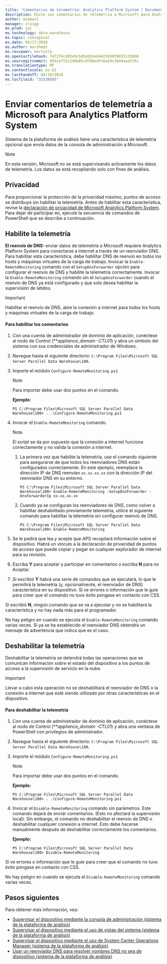 ```yaml
---
title: 'Comentarios de telemetría: Analytics Platform System | Documentos de Microsoft'
description: Envíe sus comentarios de telemetría a Microsoft para Analytics Platform System.
author: mzaman1
manager: craigg
ms.prod: sql
ms.technology: data-warehouse
ms.topic: conceptual
ms.date: 04/17/2018
ms.author: murshedz
ms.reviewer: martinle
ms.openlocfilehash: 747274cd03e9cbd5dd2eab4423458700331358dd
ms.sourcegitcommit: 056ce753c2d6b85cd78be4fc6a29c2b4daaaf26c
ms.translationtype: MT
ms.contentlocale: es-ES
ms.lasthandoff: 04/19/2018
ms.locfileid: "31539505"
---
```

# <a name="send-telemetry-feedback-to-microsoft-for-analytics-platform-system"></a>Enviar comentarios de telemetría a Microsoft para Analytics Platform System
Sistema de la plataforma de análisis tiene una característica de telemetría opcional que envía datos de la consola de administración a Microsoft. 
  
> [!NOTE]  
> En esta versión, Microsoft no se está supervisando activamente los datos de telemetría. Los datos se está recopilando solo con fines de análisis.  
  
## <a name="privacy"></a>Privacidad  
Para proporcionar la protección de la privacidad máximo, puntos de acceso se distribuye sin habilitar la telemetría. Antes de habilitar esta característica, revise la [declaración de privacidad de Microsoft Analytics Platform System](http://go.microsoft.com/fwlink/?LinkId=400902). Para dejar de participar en, ejecute la secuencia de comandos de PowerShell que se describe a continuación.  
  
## <a name="enable"></a>Habilite la telemetría  
**El reenvío de DNS:** enviar datos de telemetría a Microsoft requiere Analytics Platform System para conectarse a internet a través de un reenviador DNS. Para habilitar esta característica, debe habilitar DNS de reenvío en todos los hosts y máquinas virtuales de la carga de trabajo. Invocar la `Enable-RemoteMonitoring` comando con el `SetupDnsForwarder` opción para configurar el reenvío de DNS y habilite la telemetría correctamente. Invocar la `Enable-RemoteMonitoring` comando sin el `SetupDnsForwarder` cuando el reenvío de DNS ya está configurado y que solo desea habilitar la supervisión de latidos.  
  
> [!IMPORTANT]  
> Habilitar el reenvío de DNS, abre la conexión a internet para todos los hosts y máquinas virtuales de la carga de trabajo.  
  
#### <a name="to-enable-feedback"></a>Para habilitar los comentarios  
  
1.  Con una cuenta de administrador de dominio de aplicación, conéctese al nodo de Control (***appliance_domain *-CTL01**) y abra un símbolo del sistema con sus credenciales de administrador de Windows.  
  
2.  Navegue hasta el siguiente directorio: `C:\Program Files\Microsoft SQL Server Parallel Data Warehouse\100`.  
  
3.  Importe el módulo `Configure-RemoteMonitoring.ps1`  
  
    > [!NOTE]  
    > Para importar debe usar dos puntos en el comando.  
  
    **Ejemplo:**  
  
    ```  
    PS C:\Program Files\Microsoft SQL Server Parallel Data Warehouse\100> . .\Configure-RemoteMonitoring.ps1  
    ```  
  
4.  Invocar el `Enable-RemoteMonitoring` comando.  
  
    > [!NOTE]  
    > El script se da por supuesto que la conexión a internet funciona correctamente y no valida la conexión a internet.  
  
    1.  La primera vez que habilite la telemetría, use el comando siguiente para asegurarse de que todos los reenviadores DNS están configurados correctamente. En este ejemplo, reemplace la dirección IP de DNS reenvían `xx.xx.xx.xx` con la dirección IP del reenviador DNS en su entorno.  
  
        ```  
        PS C:\Program Files\Microsoft SQL Server Parallel Data Warehouse\100> Enable-RemoteMonitoring -SetupDnsForwarder -DnsForwarderIp xx.xx.xx.xx  
        ```  
  
    2.  Cuando ya se configuran los reenviadores de DNS, como volver a habilitar deshabilitado previamente telemetría, utilice el siguiente comando para habilitar la telemetría sin configurar reenvío de DNS.  
  
        ```  
        PS C:\Program Files\Microsoft SQL Server Parallel Data Warehouse\100> Enable-RemoteMonitoring  
        ```  
  
5.  Se le pedirá que lea y acepte que APS recopilará información sobre el dispositivo. Habrá un vínculo a la declaración de privacidad de puntos de acceso que puede copiar y pegar en cualquier explorador de internet para su revisión.  
  
6.  Escriba **Y** para aceptar y participar en comentarios o escriba **N** para no Aceptar.  
  
7.  Si escribió **Y** habrá una serie de comandos que se ejecutará, lo que le permitirá la telemetría (y, opcionalmente, el reenviador de DNS) característica en su dispositivo. Si ve errores o información que le guíe para creer que el comando no tuvo éxito póngase en contacto con CSS.  
  
Si escribió **N**, ningún comando que se va a ejecutar y no se habilitará la característica y no hay nada más para el programador.  
  
No hay peligro en cuando se ejecuta el `Enable-RemoteMonitoring` comando varias veces. Si ya se ha establecido el reenviador DNS obtendrá un mensaje de advertencia que indica que es el caso.  
  
## <a name="disable"></a>Deshabilitar la telemetría  
Deshabilitar la telemetría se detendrá todas las operaciones que se comunican información sobre el estado del dispositivo a los puntos de acceso a la supervisión de servicio en la nube.  
  
> [!IMPORTANT]  
> Llevar a cabo esta operación no se deshabilitará el reenviador de DNS o la conexión a internet que esté siendo utilizado por otras características en el dispositivo.  
  
#### <a name="to-disable-telemetry"></a>Para deshabilitar la telemetría  
  
1.  Con una cuenta de administrador de dominio de aplicación, conéctese al nodo de Control (***appliance_domain *-CTL01**) y abra una ventana de PowerShell con privilegios de administrador.  
  
2.  Navegue hasta el siguiente directorio: `C:\Program Files\Microsoft SQL Server Parallel Data Warehouse\100`.  
  
3.  Importe el módulo `Configure-RemoteMonitoring.ps1`  
  
    > [!NOTE]  
    > Para importar debe usar dos puntos en el comando.  
  
    **Ejemplo:**  
  
    ```  
    PS C:\Program Files\Microsoft SQL Server Parallel Data Warehouse\100> . .\Configure-RemoteMonitoring.ps1  
    ```  
  
4.  Invocar el `Disable-RemoteMonitoring` comando sin parámetros. Este comando dejará de enviar comentarios. (Esto no afectará la supervisión local). Sin embargo, el comando no deshabilitar el reenvío de DNS o deshabilitar cualquier conexión a internet. Esto debe hacerse manualmente después de deshabilitar correctamente los comentarios.  
  
    **Ejemplo:**  
  
    ```  
    PS C:\Program Files\Microsoft SQL Server Parallel Data Warehouse\100> Disable-RemoteMonitoring  
    ```  
  
Si ve errores o información que le guíe para creer que el comando no tuvo éxito póngase en contacto con CSS.  
  
No hay peligro en cuando se ejecuta el `Disable-RemoteMonitoring` comando varias veces.  
  
## <a name="next-steps"></a>Pasos siguientes
Para obtener más información, vea:
- [Supervisar el dispositivo mediante la consola de administración &#40;sistema de la plataforma de análisis&#41;](monitor-the-appliance-by-using-the-admin-console.md)  
- [Supervisar el dispositivo mediante el uso de vistas del sistema &#40;sistema de la plataforma de análisis&#41;](monitor-the-appliance-by-using-system-views.md)  
- [Supervisar el dispositivo mediante el uso de System Center Operations Manager &#40;sistema de la plataforma de análisis&#41;](monitor-the-appliance-by-using-system-center-operations-manager.md)  
- [Usar un reenviador DNS para resolver nombres DNS no sea de dispositivo &#40;sistema de la plataforma de análisis&#41;](use-a-dns-forwarder-to-resolve-non-appliance-dns-names.md)  
  
